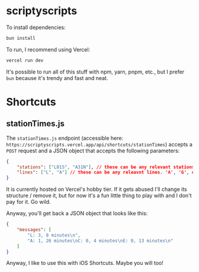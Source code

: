 # scriptyscripts

To install dependencies:

```bash
bun install
```

To run, I recommend using Vercel:

```bash
vercel run dev
```

It's possible to run all of this stuff with npm, yarn, pnpm, etc., but I prefer `bun` because it's trendy and fast and neat.

# Shortcuts

## stationTimes.js

The `stationTimes.js` endpoint (accessible here: `https://scriptyscripts.vercel.app/api/shortcuts/stationTimes`) accepts a `POST` request and a JSON object that accepts the following parameters:

```JSON
{
    "stations": ["L01S", "A31N"], // these can be any relevant stations. You can view the absurd JSON document of all station info in the stationTimes.js file
    "lines": ["L", "A"] // these can be any releavnt lines. 'A', 'G', etc.
}
```

It is currently hosted on Vercel's hobby tier. If it gets abused I'll change its structure / remove it, but for now it's a fun little thing to play with and I don't pay for it. Go wild.

Anyway, you'll get back a JSON object that looks like this:

```JSON
{
    "messages": [
        "L: 3, 8 minutes\n",
        "A: 1, 26 minutes\nC: 0, 4 minutes\nE: 0, 13 minutes\n"
    ]
}
```

Anyway, I like to use this with iOS Shortcuts. Maybe you will too!
